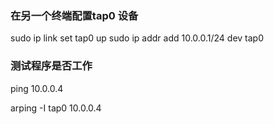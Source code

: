 ### 在另一个终端配置tap0 设备
sudo ip link set tap0 up
sudo ip addr add 10.0.0.1/24 dev tap0

### 测试程序是否工作
ping 10.0.0.4

arping -I tap0 10.0.0.4


